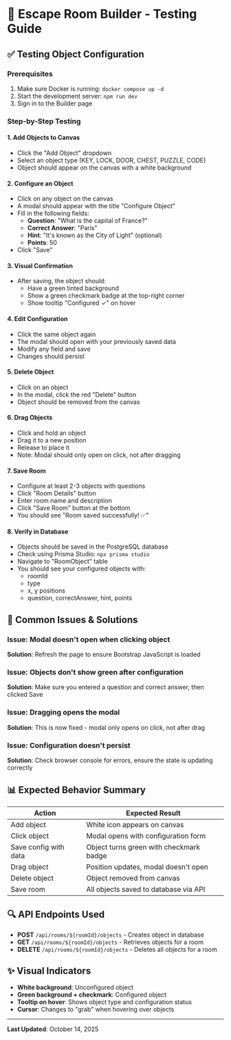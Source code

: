 # 🧪 Escape Room Builder - Testing Guide

## ✅ Testing Object Configuration

### Prerequisites
1. Make sure Docker is running: `docker compose up -d`
2. Start the development server: `npm run dev`
3. Sign in to the Builder page

### Step-by-Step Testing

#### 1. **Add Objects to Canvas**
   - Click the "Add Object" dropdown
   - Select an object type (KEY, LOCK, DOOR, CHEST, PUZZLE, CODE)
   - Object should appear on the canvas with a white background

#### 2. **Configure an Object**
   - Click on any object on the canvas
   - A modal should appear with the title "Configure Object"
   - Fill in the following fields:
     - **Question**: "What is the capital of France?"
     - **Correct Answer**: "Paris"
     - **Hint**: "It's known as the City of Light" (optional)
     - **Points**: 50
   - Click "Save"

#### 3. **Visual Confirmation**
   - After saving, the object should:
     - Have a green tinted background
     - Show a green checkmark badge at the top-right corner
     - Show tooltip "Configured ✓" on hover

#### 4. **Edit Configuration**
   - Click the same object again
   - The modal should open with your previously saved data
   - Modify any field and save
   - Changes should persist

#### 5. **Delete Object**
   - Click on an object
   - In the modal, click the red "Delete" button
   - Object should be removed from the canvas

#### 6. **Drag Objects**
   - Click and hold an object
   - Drag it to a new position
   - Release to place it
   - Note: Modal should only open on click, not after dragging

#### 7. **Save Room**
   - Configure at least 2-3 objects with questions
   - Click "Room Details" button
   - Enter room name and description
   - Click "Save Room" button at the bottom
   - You should see "Room saved successfully! ✅"

#### 8. **Verify in Database**
   - Objects should be saved in the PostgreSQL database
   - Check using Prisma Studio: `npx prisma studio`
   - Navigate to "RoomObject" table
   - You should see your configured objects with:
     - roomId
     - type
     - x, y positions
     - question, correctAnswer, hint, points

## 🐛 Common Issues & Solutions

### Issue: Modal doesn't open when clicking object
**Solution**: Refresh the page to ensure Bootstrap JavaScript is loaded

### Issue: Objects don't show green after configuration
**Solution**: Make sure you entered a question and correct answer, then clicked Save

### Issue: Dragging opens the modal
**Solution**: This is now fixed - modal only opens on click, not after drag

### Issue: Configuration doesn't persist
**Solution**: Check browser console for errors, ensure the state is updating correctly

## 📊 Expected Behavior Summary

| Action | Expected Result |
|--------|----------------|
| Add object | White icon appears on canvas |
| Click object | Modal opens with configuration form |
| Save config with data | Object turns green with checkmark badge |
| Drag object | Position updates, modal doesn't open |
| Delete object | Object removed from canvas |
| Save room | All objects saved to database via API |

## 🔍 API Endpoints Used

- **POST** `/api/rooms/${roomId}/objects` - Creates object in database
- **GET** `/api/rooms/${roomId}/objects` - Retrieves objects for a room
- **DELETE** `/api/rooms/${roomId}/objects` - Deletes all objects for a room

## ✨ Visual Indicators

- **White background**: Unconfigured object
- **Green background + checkmark**: Configured object
- **Tooltip on hover**: Shows object type and configuration status
- **Cursor**: Changes to "grab" when hovering over objects

---

**Last Updated**: October 14, 2025
